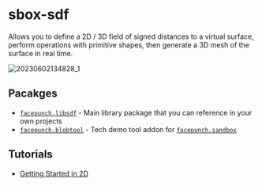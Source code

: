 # sbox-sdf
Allows you to define a 2D / 3D field of signed distances to a virtual surface, perform operations with primitive shapes, then generate a 3D mesh of the surface in real time.

![20230602134828_1](https://github.com/Facepunch/sbox-sdf/assets/1110904/87cd8c4c-8ff3-4782-b6b0-7ebde4e52aef)

## Pacakges
* [`facepunch.libsdf`](https://asset.party/facepunch/blobtool) - Main library package that you can reference in your own projects
* [`facepunch.blobtool`](https://asset.party/facepunch/blobtool) - Tech demo tool addon for [`facepunch.sandbox`](https://asset.party/facepunch/sandbox)

## Tutorials
* [Getting Started in 2D](https://github.com/Facepunch/sbox-sdf/wiki/Getting-Started-in-2D)
